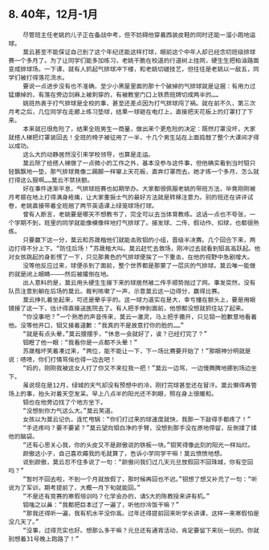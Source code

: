 ## 8. 40年，12月-1月
        尽管班主任老姚的儿子正在备战中考，但不妨碍他穿着西装皮鞋的同时还能一溜小跑地运球。  
        莫云甚至不能保证自己到了这个年纪还能这样打球，眼前这个中年人却已经念叨班级排球赛一个多月了。为了让同学们能多加练习，老姚干脆在校道的行道树上挂网，硬生生把柏油路面变成排球场。一下课，就有人抓起气排球冲下楼，和老姚切磋技艺，但往往是老姚以一敌五，同学们被打得落花流水。  
        要说一点进步没有也不准确，至少小黑屋里面的那十个破掉的气排球就是证据：有用力过猛爆掉的，有落在旁边剑麻上被刺穿的，有被教室门口上铁质班牌切成两半的……  
        姚班热衷于打气排球是全校的事，甚至还差点因为打气排球闯了祸。就在前不久，第三次月考之后，几位同学在走廊上练习垫球，结果一球砸在电灯上，直接把天花板上的灯罩打了下来。  
        本来就已很危险了，结果全班男生一商量，做出来个更危险的决定：既然灯罩没坏，大家就搭人梯把灯罩装回去！全班的椅子被征用了一半，十几个男生站在上面捣鼓了整个大课间才得以成功。
        这么大的动静居然没引来学校领导，也算是走运。  
        莫云除了给搭人梯做了一点微小的工作之外，基本没参与这件事，但他确实看到当时钼只轻飘飘地一垫，那气排球竟像二踢脚一样窜上天花板，直奔灯罩而去。她才练一个多月，怎么就打得这么狠啊……莫云不禁扶额。  
        好在事件逐渐平息，气排球班赛也如期举办。大家都很佩服老姚的带班方法，毕竟刚刚被月考摁在地上打得满身疮痍，让大家重振士气的最好方法就是转移注意力。别的班还在讲评试卷，老姚直接带着全班翘了两节英语课上绿笼球场打球。  
        曾有人断言，老姚要是哪天不想教书了，完全可以去当体育教练。这话一点也不夸张，一个学期不到，班里的同学就能像模像样地打气排球了。接发球、二传、假动作、扣球，也都很熟练。  
        只要赢下这一分，莫云和苏晟楷他们就能击败钼的小组，晋级半决赛。几个回合下来，两边打得不分上下。“防住后场！”苏晟楷大叫。莫云赶忙去救场，刚冲过去就看到钼高高跃起。他对女孩跳起的身影愣了一下，只见那黄色的气排球便挨了一下重击，在他的视野中急剧增大。  
        没等他反应过来，球便杀到了面前，整个世界都是那蒙了一层灰的气排球。莫云唯一能做的就是闭上眼睛————然后被撂倒在地。  
        出人意料的是，莫云用头硬生生接下来的球居然被二传手顺势抛过了网。事发突然，没有队员注意到躺在后场的莫云。裁判咳嗽了一声，示意莫云这一边得分，赢得比赛。  
        莫云挣扎着坐起来，可还是晕乎乎的。这一球力道实在是大，幸亏撞在额头上，要是用眼镜接了这一下，估计得直接送医院去了。有人把手伸到面前，他想都没想就抓住站了起来。  
        “你没事吧？”一个熟悉的声音传来，莫云一激灵，马上把手撒开，只见钼一脸歉意地看着他。没等他开口，钼又接着道歉：“我真的不是故意打你的脸的……”  
        “就是有点头晕，”莫云摆摆手，“休息一会就好了，诶？已经打完了？”  
        钼瞪了他一眼：“我看你是一点都不头晕！”    
        苏晟楷坏笑着凑过来，“两位，能不能让一下，下一场比赛要开始了！”那眼神分明就是说：啧啧，你们打情骂俏也得一边去吧！  
        “妈的，刚刚我被这女人打了你又不来拉我一把！”莫云一边骂，一边慢腾腾地挪到场边坐下。  
        虽说现在是12月，绿城的天气却没有预想中的冷，刚打完球甚至还在冒汗。莫云懒得再管场上的事，抬头对着天空发呆。早上八点半的阳光还不刺眼，照在身上很暖和。  
        钼也在他旁边找了个地方坐下。  
        “没想到你力气这么大。”莫云笑道。  
        女孩以为莫云记仇，连忙甩锅：“你们打过来的球速度就快，我那一下敲得手都疼了！”    
        “手还疼吗？要不要紧？”莫云望向钼白净的手臂，没想到那手没在原地停留，反倒揉了揉他的脑袋。  
        “还有心思关心我，你的头皮又不是颜傲说的铁板一块。”钼笑得像此刻的阳光一样灿烂。  
        颜傲这小子，自己喜欢薅我的毛就算了，告诉小学同学干嘛！莫云愤愤地想。  
        说到颜傲，莫云忍不住多说了一句：“颜傲问我们过几天元旦放假回不回珠城，你有空回吗？”  
        “暂时不回去啦，不到一个月就放假了，那时候再回也不迟。”钼想了想又补充了一句：“听说为了军训，期考提前了，大概一月下旬就能回。”  
        “不是还有竞赛的寒假培训吗？化学会办的，请S大的陈教授来讲有机。”  
        钼嗤之以鼻：“我都把巨本过了一遍了，听他炒冷饭干嘛？”  
        “那我还得听一遍，我有机水平没你高。过年还得提前回来听学长讲课，这样一来寒假怕是没几天了。”   
        “没事，过得充实也好。想那么多干嘛？元旦还有通宵活动，肯定要留下来玩一玩的。你就别想着31号晚上跑路了！”  
